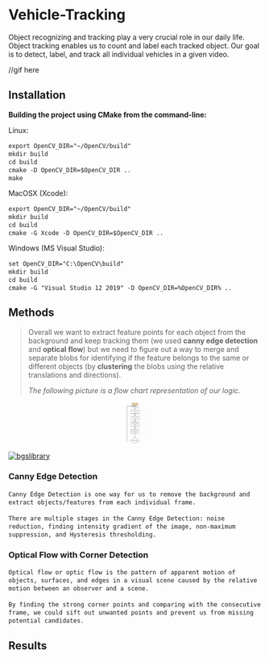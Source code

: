 # Vehicle-Tracking

Object recognizing and tracking play a very crucial role in our daily life. Object tracking enables us to count and label each tracked object. Our goal is to detect, label, and track all individual vehicles in a given video.

//gif here

## Installation

**Building the project using CMake from the command-line:**

Linux:

    export OpenCV_DIR="~/OpenCV/build"
    mkdir build
    cd build
    cmake -D OpenCV_DIR=$OpenCV_DIR ..
    make 

MacOSX (Xcode):

    export OpenCV_DIR="~/OpenCV/build"
    mkdir build
    cd build
    cmake -G Xcode -D OpenCV_DIR=$OpenCV_DIR ..    

Windows (MS Visual Studio):

    set OpenCV_DIR="C:\OpenCV\build"
    mkdir build
    cd build
    cmake -G "Visual Studio 12 2019" -D OpenCV_DIR=%OpenCV_DIR% ..  


## Methods

> Overall we want to extract feature points for each object from the background and keep tracking them (we used **canny edge detection** and **optical flow**) but we need to figure out a way to merge and separate blobs for identifying if the feature belongs to the same or different objects (by **clustering** the blobs using the relative translations and directions). 
>
>_The following picture is a flow chart representation of our logic._


<p align="center">
<a  href="https://www.vrpcommute.tk">
       <img align="center" height=85 src="https://github.com/kenanlv/Vehicle-Tracking/blob/master/imgs/flowChart.JPG">
   </a>
 <p/>



[![bgslibrary](http://i.giphy.com/5A94AZahSIVOw.gif)](https://kenanlv.github.io/)

### Canny Edge Detection

    Canny Edge Detection is one way for us to remove the background and extract objects/features from each individual frame. 
    
    There are multiple stages in the Canny Edge Detection: noise reduction, finding intensity gradient of the image, non-maximum suppression, and Hysteresis thresholding. 

### Optical Flow with Corner Detection
    Optical flow or optic flow is the pattern of apparent motion of objects, surfaces, and edges in a visual scene caused by the relative motion between an observer and a scene. 
    
    By finding the strong corner points and comparing with the consecutive frame, we could sift out unwanted points and prevent us from missing potential candidates.

## Results


    


